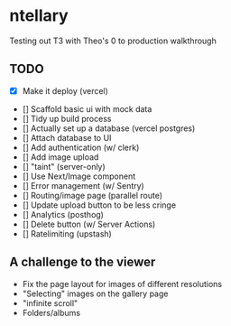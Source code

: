 # ntellary

Testing out T3 with Theo's 0 to production walkthrough

## TODO

- [x] Make it deploy (vercel)
- [] Scaffold basic ui with mock data
- [] Tidy up build process
- [] Actually set up a database (vercel postgres)
- [] Attach database to UI
- [] Add authentication (w/ clerk)
- [] Add image upload
- [] "taint" (server-only)
- [] Use Next/Image component
- [] Error management (w/ Sentry)
- [] Routing/image page (parallel route)
- [] Update upload button to be less cringe
- [] Analytics (posthog)
- [] Delete button (w/ Server Actions)
- [] Ratelimiting (upstash)

## A challenge to the viewer

- Fix the page layout for images of different resolutions
- "Selecting" images on the gallery page
- "infinite scroll"
- Folders/albums
